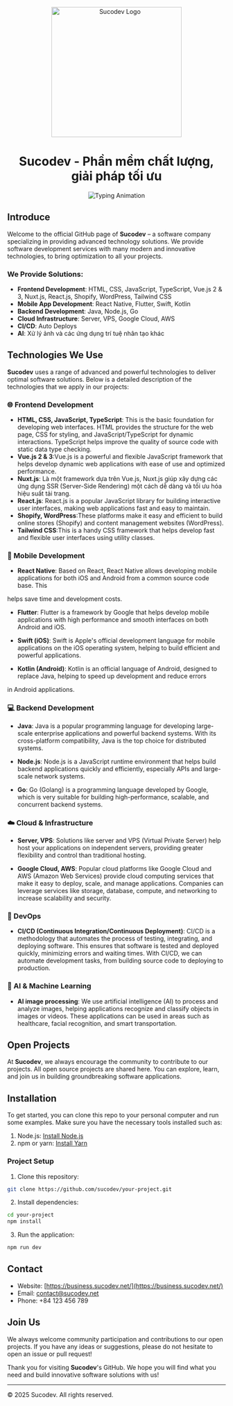 <p align="center"> <img src="https://business.sucodev.net/_nuxt/img/FooterLogo.a9c1783.png" alt="Sucodev Logo" width="300" object-fit="cover" /> </p><h1 align="center">Sucodev - Phần mềm chất lượng, giải pháp tối ưu</h1><p align="center"> <img src="https://readme-typing-svg.demolab.com?font=Frutiger&size=25&duration=3000&pause=1000&color=006837&center=true&vCenter=true&width=600&lines=Chào+mừng+bạn+đến+với+Sucodev!;Support - Collaboration - Develop" alt="Typing Animation" /> </p>

## Introduce

Welcome to the official GitHub page of **Sucodev** – a software company specializing in providing advanced technology solutions. We provide software development services with many modern and innovative technologies, to bring optimization to all your projects.

### We Provide Solutions:

-   **Frontend Development**: HTML, CSS, JavaScript, TypeScript, Vue.js 2 & 3, Nuxt.js, React.js, Shopify, WordPress, Tailwind CSS
-   **Mobile App Development**: React Native, Flutter, Swift, Kotlin
-   **Backend Development**: Java, Node.js, Go
-   **Cloud Infrastructure**: Server, VPS, Google Cloud, AWS
-   **CI/CD**: Auto Deploys
-   **AI**: Xử lý ảnh và các ứng dụng trí tuệ nhân tạo khác

## Technologies We Use

**Sucodev** uses a range of advanced and powerful technologies to deliver optimal software solutions. Below is a detailed description of the technologies
that we apply in our projects:

### 🌐 Frontend Development

-   **HTML, CSS, JavaScript, TypeScript**: This is the basic foundation for developing web interfaces. HTML provides the structure for the web page, CSS for styling, and JavaScript/TypeScript for dynamic interactions. TypeScript helps improve the quality of source code with static data type checking.
-   **Vue.js 2 & 3**:Vue.js is a powerful and flexible JavaScript framework that helps develop dynamic web applications with ease of use and optimized performance.
-   **Nuxt.js**: Là một framework dựa trên Vue.js, Nuxt.js giúp xây dựng các ứng dụng SSR (Server-Side Rendering) một cách dễ dàng và tối ưu hóa hiệu
    suất tải trang.
-   **React.js**: React.js is a popular JavaScript library for building interactive user interfaces, making web applications fast and easy to maintain.
-   **Shopify, WordPress**:These platforms make it easy and efficient to build online stores (Shopify) and content management websites (WordPress).
-   **Tailwind CSS**:This is a handy CSS framework that helps develop fast and flexible user interfaces using utility classes.
### 📱 Mobile Development

-  **React Native**: Based on React, React Native allows developing mobile applications for both iOS and Android from a common source code base. This

helps save time and development costs.

- **Flutter**: Flutter is a framework by Google that helps develop mobile applications with high performance and smooth interfaces on both Android and iOS.

- **Swift (iOS)**: Swift is Apple's official development language for mobile applications on the iOS operating system, helping to build efficient and powerful applications.

- **Kotlin (Android)**: Kotlin is an official language of Android, designed to replace Java, helping to speed up development and reduce errors

in Android applications.

### 💻 Backend Development

-   **Java**: Java is a popular programming language for developing large-scale enterprise applications and powerful backend systems. With its cross-platform compatibility, Java is the top choice for distributed systems.

- **Node.js**: Node.js is a JavaScript runtime environment that helps build backend applications quickly and efficiently, especially APIs and large-scale network systems.

- **Go**: Go (Golang) is a programming language developed by Google, which is very suitable for building high-performance, scalable, and concurrent backend systems.

### ☁️ Cloud & Infrastructure

-   **Server, VPS**: Solutions like server and VPS (Virtual Private Server) help host your applications on independent servers, providing greater flexibility and control than traditional hosting.

- **Google Cloud, AWS**: Popular cloud platforms like Google Cloud and AWS (Amazon Web Services) provide cloud computing services that make it easy to deploy, scale, and manage applications. Companies can leverage services like storage, database, compute, and networking to increase
scalability and security.

### 🚀 DevOps

-   **CI/CD (Continuous Integration/Continuous Deployment)**: CI/CD is a methodology that automates the process of testing, integrating, and deploying software. This ensures that software is tested and deployed quickly, minimizing errors and waiting times. With CI/CD, we can automate development tasks, from building source code to deploying to production.

### 🤖 AI & Machine Learning

- **AI image processing**: We use artificial intelligence (AI) to process and analyze images, helping applications recognize and classify objects in images or videos. These applications can be used in areas such as healthcare, facial recognition, and smart transportation.
## Open Projects

At **Sucodev**, we always encourage the community to contribute to our projects. All open source projects are shared here. You can
explore, learn, and join us in building groundbreaking software applications.

## Installation

To get started, you can clone this repo to your personal computer and run some examples. Make sure you have the necessary tools
installed such as:

1. Node.js: [Install Node.js](https://nodejs.org/)
2. npm or yarn: [Install Yarn](https://classic.yarnpkg.com/en/docs/install/)
   
### Project Setup

1. Clone this repository:

```bash
git clone https://github.com/sucodev/your-project.git
```

2. Install dependencies:

```bash
cd your-project
npm install
```

3. Run the application:
```bash
npm run dev
```

## Contact

- Website: [https://business.sucodev.net/](https://business.sucodev.net/)
- Email: contact@sucodev.net
- Phone: +84 123 456 789

## Join Us

We always welcome community participation and contributions to our open projects. If you have any ideas or suggestions, please do not hesitate to open an
issue or pull request!

Thank you for visiting **Sucodev**'s GitHub. We hope you will find what you need and build innovative software solutions with us!

---

© 2025 Sucodev. All rights reserved.
